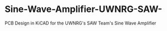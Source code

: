 # Sine-Wave-Amplifier-UWNRG-SAW-
PCB Design in KiCAD for the UWNRG's SAW Team's Sine Wave Amplifier
